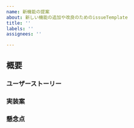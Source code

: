 ```yaml
---
name: 新機能の提案
about: 新しい機能の追加や改良のためのissueTemplate
title: ''
labels: ''
assignees: ''

---
```


## 概要

### ユーザーストーリー

### 実装案

### 懸念点
